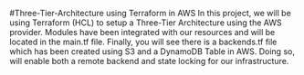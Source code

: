 #Three-Tier-Architecture using Terraform in AWS
In this project, we will be using Terraform (HCL) to setup a Three-Tier Architecture using the AWS provider. Modules have been integrated with our resources and will be located in the main.tf file. Finally, you will see there is a backends.tf file which has been created using S3 and a DynamoDB Table in AWS. Doing so, will enable both a remote backend and state locking for our infrastructure. 
